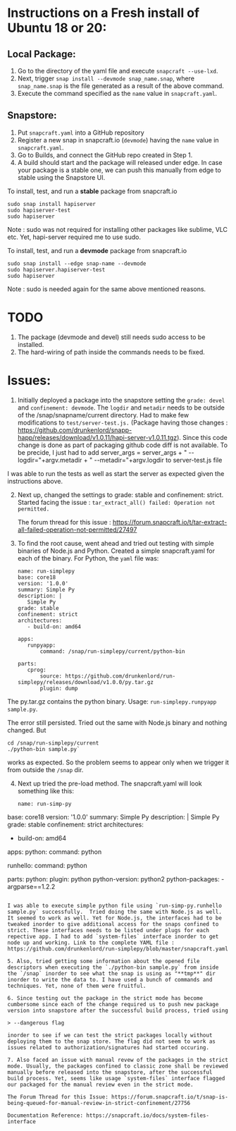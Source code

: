 # Instructions on a Fresh install of Ubuntu 18 or 20:

## Local Package:

1. Go to the directory of the yaml file and execute `snapcraft --use-lxd`.
2. Next, trigger `snap install --devmode snap_name.snap`, where `snap_name.snap` is the file generated as a result of the above command.
3. Execute the command specified as the `name` value in `snapcraft.yaml`.

## Snapstore:

1. Put `snapcraft.yaml` into a GitHub repository
2. Register a new snap in snapcraft.io (`devmode`) having the `name` value in `snapcraft.yaml`.
3. Go to Builds, and connect the GitHub repo created in Step 1.
4. A build should start and the package will released under edge. In case your package is a stable one, we can push this manually from edge to stable using the Snapstore UI.

To install, test, and run a **stable** package from snapcraft.io

```
sudo snap install hapiserver
sudo hapiserver-test 
sudo hapiserver
```

Note : sudo was not required for installing other packages like sublime, VLC etc. Yet, hapi-server required me to use sudo.

To install, test, and run a **devmode** package from snapcraft.io

```
sudo snap install --edge snap-name --devmode 
sudo hapiserver.hapiserver-test 
sudo hapiserver
```

Note : sudo is needed again for the same above mentioned reasons.

# TODO

1. The package (devmode and devel) still needs sudo access to be installed.
2. The hard-wiring of path inside the commands needs to be fixed.

# Issues:

1. Initially deployed a package into the snapstore setting the `grade: devel` and `confinement: devmode`. The `logdir` and `metadir` needs to be outside of the /snap/snapname/current directory. Had to make few modifications to `test/server-test.js.` (Package having those changes : https://github.com/drunkenlord/snapp-happ/releases/download/v1.0.11/hapi-server-v1.0.11.tgz). Since this code change is done as part of packaging github code diff is not available. To be precide, I just had to add server_args = server_args + " --logdir="+argv.metadir + " --metadir="+argv.logdir to server-test.js file

I was able to run the tests as well as start the server as expected given the instructions above.

2. Next up, changed the settings to grade: stable and confinement: strict. Started facing the issue : `tar_extract_all() failed: Operation not permitted.`

   The forum thread for this issue : https://forum.snapcraft.io/t/tar-extract-all-failed-operation-not-permitted/27497

3. To find the root cause, went ahead and tried out testing with simple binaries of Node.js and Python. Created a simple snapcraft.yaml for each of the binary. For Python, the `yaml` file was:

   ```
   name: run-simplepy
   base: core18
   version: '1.0.0'
   summary: Simple Py
   description: |
      Simple Py
   grade: stable
   confinement: strict
   architectures:
      - build-on: amd64
      
   apps:
      runpyapp:
          command: /snap/run-simplepy/current/python-bin
          
   parts:
      cprog:
          source: https://github.com/drunkenlord/run-simplepy/releases/download/v1.0.0/py.tar.gz
          plugin: dump
   ```

The py.tar.gz contains the python binary. Usage: `run-simplepy.runpyapp sample.py`. 

The error still persisted. Tried out the same with Node.js binary and nothing changed. But  

```
cd /snap/run-simplepy/current
./python-bin sample.py`
```

works as expected. So the problem seems to appear only when we trigger it from outside the `/snap` dir.

4. Next up tried the pre-load method. The snapcraft.yaml will look something like this:

   ```
   name: run-simp-py
base: core18
version: '1.0.0'
summary: Simple Py
description: |
  Simple Py
grade: stable
confinement: strict
architectures:
  - build-on: amd64


  apps:
  python:
    command: python


runhello:
     command: python

parts:
python:
    plugin: python
    python-version: python2 
    python-packages:
      - argparse==1.2.2
   ```

I was able to execute simple python file using `run-simp-py.runhello sample.py` successfully.  Tried doing the same with Node.js as well. It seemed to work as well. Yet for Node.js, the interfaces had to be tweaked inorder to give additional access for the snaps confined to strict. These interfaces needs to be listed under plugs for each repective app. I had to add `system-files` interface inorder to get node up and working. Link to the complete YAML file : https://github.com/drunkenlord/run-simplepy/blob/master/snapcraft.yaml

5. Also, tried getting some information about the opened file descriptors when executing the `./python-bin sample.py` from inside the `/snap` inorder to see what the snap is using as "**tmp**" dir inorder to write the data to. I have used a bunch of commands and techniques. Yet, none of them were fruitful.

6. Since testing out the package in the strict mode has become cumbersome since each of the change required us to push new package version into snapstore after the successful build process, tried using 

> --dangerous flag

inorder to see if we can test the strict packages locally without deploying them to the snap store. The flag did not seem to work as issues related to authorization/signatures had started occuring.
 
7. Also faced an issue with manual revew of the packages in the strict mode. Usually, the packages confined to classic zone shall be reviewed manually before released into the snapstore, after the successful build process. Yet, seems like usage `system-files` interface flagged our packaged for the manual review even in the strict mode.

The Forum Thread for this Issue: https://forum.snapcraft.io/t/snap-is-being-queued-for-manual-review-in-strict-confinement/27756

Documentation Reference: https://snapcraft.io/docs/system-files-interface
